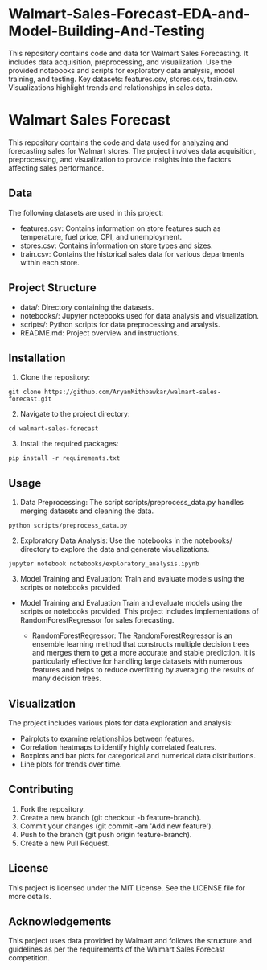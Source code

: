 # Walmart-Sales-Forecast-EDA-and-Model-Building-And-Testing
This repository contains code and data for Walmart Sales Forecasting. It includes data acquisition, preprocessing, and visualization. Use the provided notebooks and scripts for exploratory data analysis, model training, and testing. Key datasets: features.csv, stores.csv, train.csv. Visualizations highlight trends and relationships in sales data.

# Walmart Sales Forecast
This repository contains the code and data used for analyzing and forecasting sales for Walmart stores. The project involves data acquisition, preprocessing, and visualization to provide insights into the factors affecting sales performance.

## Data
The following datasets are used in this project:

+ features.csv: Contains information on store features such as temperature, fuel price, CPI, and unemployment.
+ stores.csv: Contains information on store types and sizes.
+ train.csv: Contains the historical sales data for various departments within each store.

## Project Structure
+ data/: Directory containing the datasets.
+ notebooks/: Jupyter notebooks used for data analysis and visualization.
+ scripts/: Python scripts for data preprocessing and analysis.
+ README.md: Project overview and instructions.

## Installation
1. Clone the repository:
  ```
  git clone https://github.com/AryanMithbawkar/walmart-sales-forecast.git
  ```
2. Navigate to the project directory:
```
cd walmart-sales-forecast
```
3. Install the required packages:
```
pip install -r requirements.txt
```
## Usage
1. Data Preprocessing: The script scripts/preprocess_data.py handles merging datasets and cleaning the data.
```
python scripts/preprocess_data.py
```
2. Exploratory Data Analysis: Use the notebooks in the notebooks/ directory to explore the data and generate visualizations.
```
jupyter notebook notebooks/exploratory_analysis.ipynb
```
3. Model Training and Evaluation: Train and evaluate models using the scripts or notebooks provided.
   
+ Model Training and Evaluation
  Train and evaluate models using the scripts or notebooks provided. This project includes implementations of RandomForestRegressor for sales forecasting.
  
  - RandomForestRegressor:
  The RandomForestRegressor is an ensemble learning method that constructs multiple decision trees and merges them to get a more accurate and stable prediction. It is particularly effective for handling large datasets with numerous features and helps to reduce overfitting by averaging the results of many decision trees.
  
 
## Visualization
The project includes various plots for data exploration and analysis:

+ Pairplots to examine relationships between features.
+ Correlation heatmaps to identify highly correlated features.
+ Boxplots and bar plots for categorical and numerical data distributions.
+ Line plots for trends over time.

## Contributing
1. Fork the repository.
2. Create a new branch (git checkout -b feature-branch).
3. Commit your changes (git commit -am 'Add new feature').
4. Push to the branch (git push origin feature-branch).
5. Create a new Pull Request.

## License
This project is licensed under the MIT License. See the LICENSE file for more details.

## Acknowledgements
This project uses data provided by Walmart and follows the structure and guidelines as per the requirements of the Walmart Sales Forecast competition.

